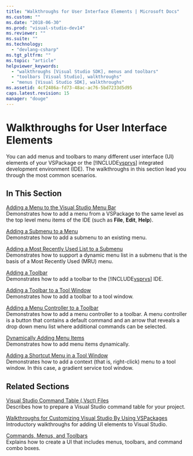```yaml
---
title: "Walkthroughs for User Interface Elements | Microsoft Docs"
ms.custom: ""
ms.date: "2018-06-30"
ms.prod: "visual-studio-dev14"
ms.reviewer: ""
ms.suite: ""
ms.technology: 
  - "devlang-csharp"
ms.tgt_pltfrm: ""
ms.topic: "article"
helpviewer_keywords: 
  - "walkthroughs [Visual Studio SDK], menus and toolbars"
  - "toolbars [Visual Studio], walkthroughs"
  - "menus [Visual Studio SDK], walkthroughs"
ms.assetid: 4cf2486a-fd73-48ac-ac76-5bd7233d5d95
caps.latest.revision: 15
manager: "douge"
---
```

# Walkthroughs for User Interface Elements
You can add menus and toolbars to many different user interface (UI) elements of your VSPackage or the [!INCLUDE[vsprvs](../includes/vsprvs-md.md)] integrated development environment (IDE). The walkthroughs in this section lead you through the most common scenarios.  
  
## In This Section  
 [Adding a Menu to the Visual Studio Menu Bar](../Topic/Adding%20a%20Menu%20to%20the%20Visual%20Studio%20Menu%20Bar.md)  
 Demonstrates how to add a menu from a VSPackage to the same level as the top level menu items of the IDE (such as **File**, **Edit**, **Help**).  
  
 [Adding a Submenu to a Menu](../Topic/Adding%20a%20Submenu%20to%20a%20Menu.md)  
 Demonstrates how to add a submenu to an existing menu.  
  
 [Adding a Most Recently Used List to a Submenu](../Topic/Adding%20a%20Most%20Recently%20Used%20List%20to%20a%20Submenu.md)  
 Demonstrates how to support a dynamic menu list in a submenu that is the basis of a Most Recently Used (MRU) menu.  
  
 [Adding a Toolbar](../Topic/Adding%20a%20Toolbar.md)  
 Demonstrates how to add a toolbar to the [!INCLUDE[vsprvs](../includes/vsprvs-md.md)] IDE.  
  
 [Adding a Toolbar to a Tool Window](../Topic/Adding%20a%20Toolbar%20to%20a%20Tool%20Window.md)  
 Demonstrates how to add a toolbar to a tool window.  
  
 [Adding a Menu Controller to a Toolbar](../Topic/Adding%20a%20Menu%20Controller%20to%20a%20Toolbar.md)  
 Demonstrates how to add a menu controller to a toolbar. A menu controller is a button that contains a default command and an arrow that reveals a drop down menu list where additional commands can be selected.  
  
 [Dynamically Adding Menu Items](../Topic/Dynamically%20Adding%20Menu%20Items.md)  
 Demonstrates how to add menu items dynamically.  
  
 [Adding a Shortcut Menu in a Tool Window](../Topic/Adding%20a%20Shortcut%20Menu%20in%20a%20Tool%20Window.md)  
 Demonstrates how to add a context (that is, right-click) menu to a tool window. In this case, a gradient service tool window.  
  
## Related Sections  
 [Visual Studio Command Table (.Vsct) Files](../Topic/Visual%20Studio%20Command%20Table%20\(.Vsct\)%20Files.md)  
 Describes how to prepare a Visual Studio command table for your project.  
  
 [Walkthroughs for Customizing Visual Studio By Using VSPackages](../misc/walkthroughs-for-customizing-visual-studio-by-using-vspackages.md)  
 Introductory walkthroughs for adding UI elements to Visual Studio.  
  
 [Commands, Menus, and Toolbars](../Topic/Commands,%20Menus,%20and%20Toolbars.md)  
 Explains how to create a UI that includes menus, toolbars, and command combo boxes.